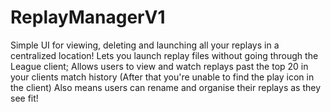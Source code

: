 # ReplayManagerV1
Simple UI for viewing, deleting and launching all your replays in a centralized location!
Lets you launch replay files without going through the League client;
Allows users to view and watch replays past the top 20 in your clients match history (After that you're unable to find the play icon in the client)
Also means users can rename and organise their replays as they see fit!
